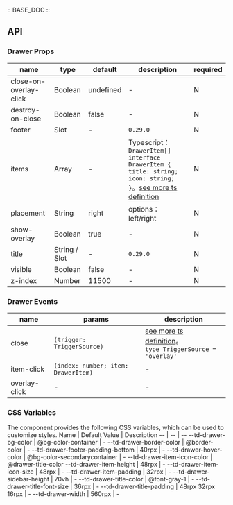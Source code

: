 :: BASE_DOC ::

## API
### Drawer Props

name | type | default | description | required
-- | -- | -- | -- | --
close-on-overlay-click | Boolean | undefined | \- | N
destroy-on-close | Boolean | false | \- | N
footer | Slot | - | `0.29.0` | N
items | Array | - | Typescript：`DrawerItem[] ` `interface DrawerItem { title: string; icon: string; }`。[see more ts definition](https://github.com/Tencent/tdesign-miniprogram/tree/develop/src/drawer/type.ts) | N
placement | String | right | options：left/right | N
show-overlay | Boolean | true | \- | N
title | String / Slot | - | `0.29.0` | N
visible | Boolean | false | \- | N
z-index | Number | 11500 | \- | N

### Drawer Events

name | params | description
-- | -- | --
close | `(trigger: TriggerSource)` | [see more ts definition](https://github.com/Tencent/tdesign-miniprogram/tree/develop/src/drawer/type.ts)。<br/>`type TriggerSource = 'overlay'`<br/>
item-click | `(index: number; item: DrawerItem)` | \-
overlay-click | \- | \-


### CSS Variables
The component provides the following CSS variables, which can be used to customize styles.
Name | Default Value | Description 
-- | -- | --
--td-drawer-bg-color | @bg-color-container | - 
--td-drawer-border-color | @border-color | - 
--td-drawer-footer-padding-bottom | 40rpx | - 
--td-drawer-hover-color | @bg-color-secondarycontainer | - 
--td-drawer-item-icon-color | @drawer-title-color
--td-drawer-item-height | 48rpx | - 
--td-drawer-item-icon-size | 48rpx | - 
--td-drawer-item-padding | 32rpx | - 
--td-drawer-sidebar-height | 70vh | - 
--td-drawer-title-color | @font-gray-1 | - 
--td-drawer-title-font-size | 36rpx | - 
--td-drawer-title-padding | 48rpx 32rpx 16rpx | - 
--td-drawer-width | 560rpx | - 
